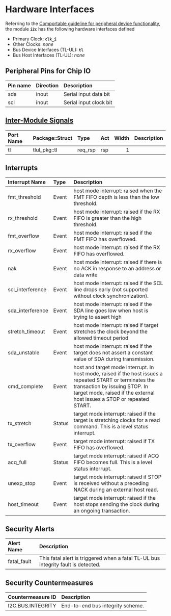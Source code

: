 # Hardware Interfaces

<!-- BEGIN CMDGEN util/regtool.py --interfaces ./hw/ip/i2c/data/i2c.hjson -->
Referring to the [Comportable guideline for peripheral device functionality](https://opentitan.org/book/doc/contributing/hw/comportability), the module **`i2c`** has the following hardware interfaces defined
- Primary Clock: **`clk_i`**
- Other Clocks: *none*
- Bus Device Interfaces (TL-UL): **`tl`**
- Bus Host Interfaces (TL-UL): *none*

## Peripheral Pins for Chip IO

| Pin name   | Direction   | Description            |
|:-----------|:------------|:-----------------------|
| sda        | inout       | Serial input data bit  |
| scl        | inout       | Serial input clock bit |

## [Inter-Module Signals](https://opentitan.org/book/doc/contributing/hw/comportability/index.html#inter-signal-handling)

| Port Name   | Package::Struct   | Type    | Act   |   Width | Description   |
|:------------|:------------------|:--------|:------|--------:|:--------------|
| tl          | tlul_pkg::tl      | req_rsp | rsp   |       1 |               |

## Interrupts

| Interrupt Name   | Type   | Description                                                                                                                                                                                                          |
|:-----------------|:-------|:---------------------------------------------------------------------------------------------------------------------------------------------------------------------------------------------------------------------|
| fmt_threshold    | Event  | host mode interrupt: raised when the FMT FIFO depth is less than the low threshold.                                                                                                                                  |
| rx_threshold     | Event  | host mode interrupt: raised if the RX FIFO is greater than the high threshold.                                                                                                                                       |
| fmt_overflow     | Event  | host mode interrupt: raised if the FMT FIFO has overflowed.                                                                                                                                                          |
| rx_overflow      | Event  | host mode interrupt: raised if the RX FIFO has overflowed.                                                                                                                                                           |
| nak              | Event  | host mode interrupt: raised if there is no ACK in response to an address or data write                                                                                                                               |
| scl_interference | Event  | host mode interrupt: raised if the SCL line drops early (not supported without clock synchronization).                                                                                                               |
| sda_interference | Event  | host mode interrupt: raised if the SDA line goes low when host is trying to assert high                                                                                                                              |
| stretch_timeout  | Event  | host mode interrupt: raised if target stretches the clock beyond the allowed timeout period                                                                                                                          |
| sda_unstable     | Event  | host mode interrupt: raised if the target does not assert a constant value of SDA during transmission.                                                                                                               |
| cmd_complete     | Event  | host and target mode interrupt. In host mode, raised if the host issues a repeated START or terminates the transaction by issuing STOP. In target mode, raised if the external host issues a STOP or repeated START. |
| tx_stretch       | Status | target mode interrupt: raised if the target is stretching clocks for a read command.  This is a level status interrupt.                                                                                              |
| tx_overflow      | Event  | target mode interrupt: raised if TX FIFO has overflowed.                                                                                                                                                             |
| acq_full         | Status | target mode interrupt: raised if ACQ FIFO becomes full.  This is a level status interrupt.                                                                                                                           |
| unexp_stop       | Event  | target mode interrupt: raised if STOP is received without a preceding NACK during an external host read.                                                                                                             |
| host_timeout     | Event  | target mode interrupt: raised if the host stops sending the clock during an ongoing transaction.                                                                                                                     |

## Security Alerts

| Alert Name   | Description                                                                       |
|:-------------|:----------------------------------------------------------------------------------|
| fatal_fault  | This fatal alert is triggered when a fatal TL-UL bus integrity fault is detected. |

## Security Countermeasures

| Countermeasure ID   | Description                      |
|:--------------------|:---------------------------------|
| I2C.BUS.INTEGRITY   | End-to-end bus integrity scheme. |

<!-- END CMDGEN -->
